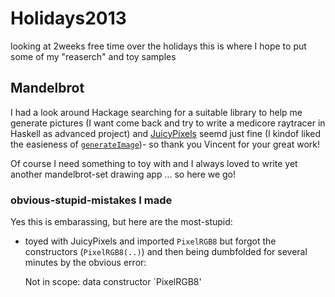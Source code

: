 Holidays2013
============

looking at 2weeks free time over the holidays this is where I hope to put some of my "reaserch" and toy samples

## Mandelbrot
I had a look around Hackage searching for a suitable library to help me generate pictures (I want come back and try to write a medicore raytracer in Haskell as advanced project) and [JuicyPixels](http://hackage.haskell.org/package/JuicyPixels) seemd just fine (I kindof liked the easieness of [`generateImage`](http://hackage.haskell.org/package/JuicyPixels-3.1.2/docs/Codec-Picture.html#v:generateImage))- so thank you Vincent for your great work!

Of course I need something to toy with and I always loved to write yet another mandelbrot-set drawing app ... so here we go!

### obvious-stupid-mistakes I made
Yes this is embarassing, but here are the most-stupid:

- toyed with JuicyPixels and imported `PixelRGB8` but forgot the constructors (`PixelRGB8(..)`) and then being dumbfolded for several minutes by the obvious error:

    Not in scope: data constructor `PixelRGB8'
